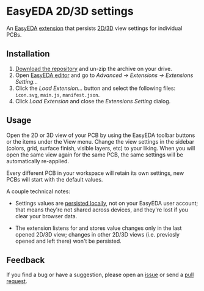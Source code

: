 EasyEDA 2D/3D settings
======================

An [EasyEDA][1] [extension][2] that persists [2D/3D][3] view settings for individual PCBs.

Installation
------------

1. [Download the repository][4] and un-zip the archive on your drive.
2. Open [EasyEDA editor][5] and go to *Advanced → Extensions → Extensions Setting...*
3. Click the *Load Extension...* button and select the following files: `icon.svg`, `main.js`, `manifest.json`. 
4. Click *Load Extension* and close the *Extensions Setting* dialog.

Usage
-----

Open the 2D or 3D view of your PCB by using the EasyEDA toolbar buttons or the items under the View menu.
Change the view settings in the sidebar (colors, grid, surface finish, visible layers, etc) to your liking.
When you will open the same view again for the same PCB, the same settings will be automatically re-applied.

Every different PCB in your workspace will retain its own settings, new PCBs will start with the default values.

A couple technical notes: 

* Settings values are [persisted locally][6], not on your EasyEDA user account; that means they're not shared across devices, and they're lost if you clear your browser data.

* The extension listens for and stores value changes only in the last opened 2D/3D view; changes in other 2D/3D views (i.e. previosly opened and left there) won't be persisted.

Feedback
--------

If you find a bug or have a suggestion, please open an [issue][7] or send a [pull request][8].


[1]: https://easyeda.com/
[2]: https://docs.easyeda.com/en/API/1-How-to-Use-API/index.html
[3]: https://docs.easyeda.com/en/PCB/PCB-View/index.html
[4]: https://github.com/joeSeggiola/easyeda-2d-3d-settings/archive/refs/heads/main.zip
[5]: https://easyeda.com/editor
[6]: https://developer.mozilla.org/en-US/docs/Web/API/Window/localStorage
[7]: https://github.com/joeSeggiola/easyeda-2d-3d-settings/issues
[8]: https://github.com/joeSeggiola/easyeda-2d-3d-settings/pulls